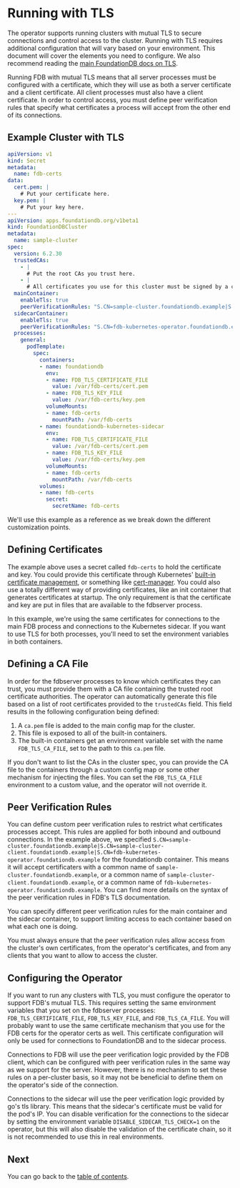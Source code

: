 # Running with TLS

The operator supports running clusters with mutual TLS to secure connections and control access to the cluster. Running with TLS requires additional configuration that will vary based on your environment. This document will cover the elements you need to configure. We also recommend reading the [main FoundationDB docs on TLS](https://apple.github.io/foundationdb/tls.html).

Running FDB with mutual TLS means that all server processes must be configured with a certificate, which they will use as both a server certificate and a client certificate. All client processes must also have a client certificate. In order to control access, you must define peer verification rules that specify what certificates a process will accept from the other end of its connections.

## Example Cluster with TLS

```yaml
apiVersion: v1
kind: Secret
metadata:
  name: fdb-certs
data:
  cert.pem: |
    # Put your certificate here.
  key.pem: |
    # Put your key here.
---
apiVersion: apps.foundationdb.org/v1beta1
kind: FoundationDBCluster
metadata:
  name: sample-cluster
spec:
  version: 6.2.30
  trustedCAs:
    - |
      # Put the root CAs you trust here.
    - |
      # All certificates you use for this cluster must be signed by a chain leading to a CA in this list.
  mainContainer:
    enableTls: true
    peerVerificationRules: "S.CN=sample-cluster.foundationdb.example|S.CN=sample-cluster-client.foundationdb.example|S.CN=fdb-kubernetes-operator.foundationdb.example"
  sidecarContainer:
    enableTls: true
    peerVerificationRules: "S.CN=fdb-kubernetes-operator.foundationdb.example"
  processes:
    general:
      podTemplate:
        spec:
          containers:
          - name: foundationdb
            env:
            - name: FDB_TLS_CERTIFICATE_FILE
              value: /var/fdb-certs/cert.pem
            - name: FDB_TLS_KEY_FILE
              value: /var/fdb-certs/key.pem
            volumeMounts:
            - name: fdb-certs
              mountPath: /var/fdb-certs
          - name: foundationdb-kubernetes-sidecar
            env:
            - name: FDB_TLS_CERTIFICATE_FILE
              value: /var/fdb-certs/cert.pem
            - name: FDB_TLS_KEY_FILE
              value: /var/fdb-certs/key.pem
            volumeMounts:
            - name: fdb-certs
              mountPath: /var/fdb-certs
          volumes:
          - name: fdb-certs
            secret:
              secretName: fdb-certs
```

We'll use this example as a reference as we break down the different customization points.

## Defining Certificates

The example above uses a secret called `fdb-certs` to hold the certificate and key. You could provide this certificate through Kubernetes' [built-in certificate management](https://kubernetes.io/docs/tasks/tls/managing-tls-in-a-cluster/), or something like [cert-manager](https://cert-manager.io). You could also use a totally different way of providing certificates, like an init container that generates certificates at startup. The only requirement is that the certificate and key are put in files that are available to the fdbserver process.

In this example, we're using the same certificates for connections to the main FDB process and connections to the Kubernetes sidecar. If you want to use TLS for both processes, you'll need to set the environment variables in both containers.

## Defining a CA File

In order for the fdbserver processes to know which certificates they can trust, you must provide them with a CA file containing the trusted root certificate authorities. The operator can automatically generate this file based on a list of root certificates provided to the `trustedCAs` field. This field results in the following configuration being defined:

1. A `ca.pem` file is added to the main config map for the cluster.
2. This file is exposed to all of the built-in containers.
3. The built-in containers get an environment variable set with the name `FDB_TLS_CA_FILE`, set to the path to this `ca.pem` file.

If you don't want to list the CAs in the cluster spec, you can provide the CA file to the containers through a custom config map or some other mechanism for injecting the files. You can set the `FDB_TLS_CA_FILE` environment to a custom value, and the operator will not override it.

## Peer Verification Rules

You can define custom peer verification rules to restrict what certificates processes accept. This rules are applied for both inbound and outbound connections. In the example above, we specified `S.CN=sample-cluster.foundationdb.example|S.CN=sample-cluster-client.foundationdb.example|S.CN=fdb-kubernetes-operator.foundationdb.example` for the foundationdb container. This means it will accept certificaters with a common name of `sample-cluster.foundationdb.example`, or a common name of `sample-cluster-client.foundationdb.example`, or a common name of `fdb-kubernetes-operator.foundationdb.example`. You can find more details on the syntax of the peer verification rules in FDB's TLS documentation.

You can specify different peer verification rules for the main container and the sidecar container, to support limiting access to each container based on what each one is doing.

You must always ensure that the peer verification rules allow access from the cluster's own certificates, from the operator's certificates, and from any clients that you want to allow to access the cluster.

## Configuring the Operator

If you want to run any clusters with TLS, you must configure the operator to support FDB's mutual TLS. This requires setting the same environment variables that you set on the fdbserver processes: `FDB_TLS_CERTIFICATE_FILE`, `FDB_TLS_KEY_FILE`, and `FDB_TLS_CA_FILE`. You will probably want to use the same certificate mechanism that you use for the FDB certs for the operator certs as well. This certificate configuration will only be used for connections to FoundationDB and to the sidecar process.

Connections to FDB will use the peer verification logic provided by the FDB client, which can be configured with peer verification rules in the same way as we support for the server. However, there is no mechanism to set these rules on a per-cluster basis, so it may not be beneficial to define them on the operator's side of the connection.

Connections to the sidecar will use the peer verification logic provided by go's tls library. This means that the sidecar's certificate must be valid for the pod's IP. You can disable verification for the connections to the sidecar by setting the environment variable `DISABLE_SIDECAR_TLS_CHECK=1` on the operator, but this will also disable the validation of the certificate chain, so it is not recommended to use this in real environments.

## Next

You can go back to the [table of contents](index.md).

